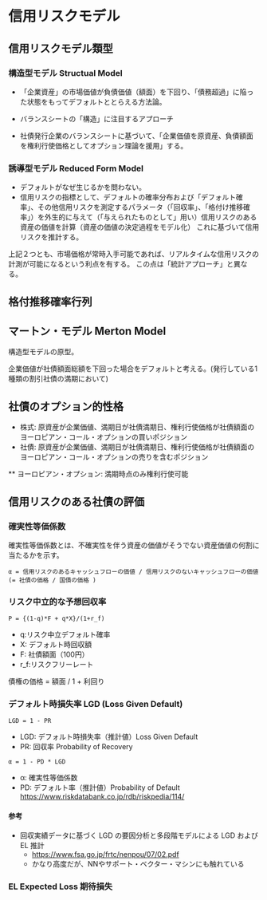 # 信用リスクモデル

## 信用リスクモデル類型

### 構造型モデル Structual Model
* 「企業資産」の市場価値が負債価値（額面）を下回り、「債務超過」に陥った状態をもってデフォルトととらえる方法論。
* バランスシートの「構造」に注目するアプローチ

* 社債発行企業のバランスシートに基づいて、「企業価値を原資産、負債額面を権利行使価格としてオプション理論を援用」する。

### 誘導型モデル Reduced Form Model

* デフォルトがなぜ生じるかを問わない。
* 信用リスクの指標として、デフォルトの確率分布および「デフォルト確率」、その他信用リスクを測定するパラメータ（「回収率」、「格付け推移確率」）を外生的に与えて（「与えられたものとして」用い）信用リスクのある資産の価値を計算（資産の価値の決定過程をモデル化）
これに基づいて信用リスクを推計する。

上記２つとも、市場価格が常時入手可能であれば、リアルタイムな信用リスクの計測が可能になるという利点を有する。
この点は「統計アプローチ」と異なる。


## 格付推移確率行列

## マートン・モデル Merton Model

構造型モデルの原型。

企業価値が社債額面総額を下回った場合をデフォルトと考える。(発行している1種類の割引社債の満期において)

## 社債のオプション的性格

* 株式: 原資産が企業価値、満期日が社債満期日、権利行使価格が社債額面のヨーロピアン・コール・オプションの買いポジション
* 社債: 原資産が企業価値、満期日が社債満期日、権利行使価格が社債額面のヨーロピアン・コール・オプションの売りを含むポジション

** ヨーロピアン・オプション: 満期時点のみ権利行使可能

## 信用リスクのある社債の評価
### 確実性等価係数
確実性等価係数とは、不確実性を伴う資産の価値がそうでない資産価値の何割に当たるかを示す。
```
α = 信用リスクのあるキャッシュフローの価値 / 信用リスクのないキャッシュフローの価値 (= 社債の価格 / 国債の価格 )
```

### リスク中立的な予想回収率
```
P = {(1-q)*F + q*X}/(1+r_f)
```
* q:リスク中立デフォルト確率
* X: デフォルト時回収額
* F: 社債額面（100円）
* r_f:リスクフリーレート



債権の価格 = 額面 / 1 + 利回り


### デフォルト時損失率 LGD (Loss Given Default)
```
LGD = 1 - PR
```
* LGD: デフォルト時損失率（推計値）Loss Given Default
* PR: 回収率 Probability of Recovery
```
α = 1 - PD * LGD
```
* α: 確実性等価係数
* PD: デフォルト率（推計値）Probability of Default
https://www.riskdatabank.co.jp/rdb/riskpedia/114/

#### 参考
* 回収実績データに基づく LGD の要因分析と多段階モデルによる LGD および EL 推計
  * https://www.fsa.go.jp/frtc/nenpou/07/02.pdf
  * かなり高度だが、NNやサポート・ベクター・マシンにも触れている

### EL Expected Loss 期待損失
